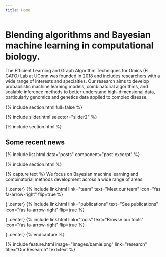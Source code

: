 ```yaml
---
title: Home
---
```


# Blending algorithms and Bayesian machine learning in computational biology.

The Efficient Learning and Graph Algorithm Techniques for Omics (EL GATO) Lab at UConn was founded in 2018 and includes researchers with a wide range of interests and specialties. Our research aims to develop probabilistic machine learning models, combinatorial algorithms, and scalable inference methods to better understand high-dimensional data, particularly genomics and genetics data applied to complex disease. 

{% include section.html full=false %}

{% include slider.html selector="slider2" %}

{% include section.html %}


## Some recent news

{%
  include list.html
  data="posts"
  component="post-excerpt"
%}


{% include section.html %}

{% capture text %}
We focus on Bayesian machine learning and combinatorial methods development across a wide range of areas. 

{:.center}
{%
  include link.html
  link="team"
  text="Meet our team"
  icon="fas fa-arrow-right"
  flip=true
%}

{:.center}
{%
  include link.html
  link="publications"
  text="See publications"
  icon="fas fa-arrow-right"
  flip=true
%}

{:.center}
{%
  include link.html
  link="tools"
  text="Browse our tools"
  icon="fas fa-arrow-right"
  flip=true
%}

{:.center}
{% endcapture %}

{%
  include feature.html
  image="images/bamie.png"
  link="research"
  title="Our Research"
  text=text
%}

